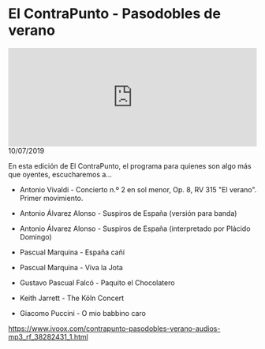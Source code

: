 # El ContraPunto - Pasodobles de verano
<iframe id='audio_88903085' frameborder='0' allowfullscreen='' scrolling='no' height='200' style='width:100%;' src='https://www.ivoox.com/player_ej_38282431_6_1.html' loading='lazy'></iframe>10/07/2019

En esta edición de El ContraPunto, el programa para quienes son algo más que oyentes, escucharemos a… 

 - Antonio Vivaldi - Concierto n.º 2 en sol menor, Op. 8, RV 315 "El verano". Primer movimiento.

 - Antonio Álvarez Alonso - Suspiros de España (versión para banda)

 - Antonio Álvarez Alonso - Suspiros de España (interpretado por Plácido Domingo)

 - Pascual Marquina - España cañí

 - Pascual Marquina - Viva la Jota

 - Gustavo Pascual Falcó - Paquito el Chocolatero

 - Keith Jarrett - The Köln Concert

 - Giacomo Puccini - O mio babbino caro

https://www.ivoox.com/contrapunto-pasodobles-verano-audios-mp3_rf_38282431_1.html
